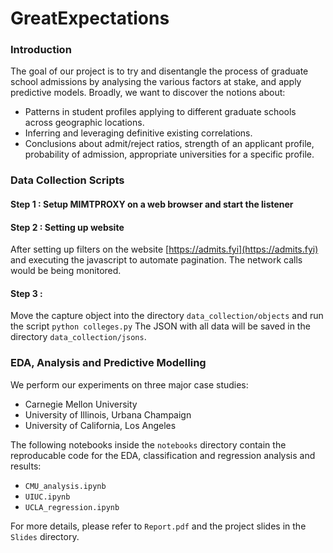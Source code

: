 # GreatExpectations

### Introduction

The goal of our project is to try and disentangle the process of graduate school admissions by analysing the various factors at stake, and apply predictive models. Broadly, we want to discover the notions about:
- Patterns in student profiles applying to different graduate schools across geographic locations.
- Inferring and leveraging definitive existing correlations.
- Conclusions about admit/reject ratios, strength of an applicant profile, probability of admission, appropriate universities for a specific profile.

### Data Collection Scripts
#### Step 1 : Setup MIMTPROXY on a web browser and start the listener

#### Step 2 : Setting up website
After setting up filters on the website [https://admits.fyi](https://admits.fyi) and executing the javascript to automate pagination. The network calls would be being monitored.

#### Step 3 : 
Move the capture object into the directory `data_collection/objects` and run the script 
```python colleges.py```
 The JSON with all data will be saved in the directory `data_collection/jsons`. 

### EDA, Analysis and Predictive Modelling

We perform our experiments on three major case studies:
- Carnegie Mellon University
- University of Illinois, Urbana Champaign
- University of California, Los Angeles

The following notebooks inside the `notebooks` directory contain the reproducable code for the EDA, classification and regression analysis and results:
- `CMU_analysis.ipynb`
- `UIUC.ipynb`
- `UCLA_regression.ipynb`

For more details, please refer to `Report.pdf` and the project slides in the `Slides` directory.
